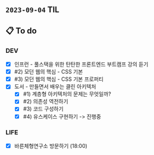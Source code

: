 ## `2023-09-04` TIL

## 📋 To do

### DEV
- [x]  인프런 - 풀스택을 위한 탄탄한 프론트엔드 부트캠프 강의 듣기
  - [x]  #2) 모던 웹의 핵심 - CSS 기본
  - [x]  #3) 모던 웹의 핵심 - CSS 기본 프로퍼티
- [x] 도서 - 만들면서 배우는 클린 아키텍처
  - [x] #1) 계층형 아키텍처의 문제는 무엇일까?
  - [x] #2) 의존성 역전하기
  - [x] #3) 코드 구성하기
  - [x] #4) 유스케이스 구현하기 -> 진행중

### LIFE
- [x] 바른체형연구소 방문하기 (18:00)